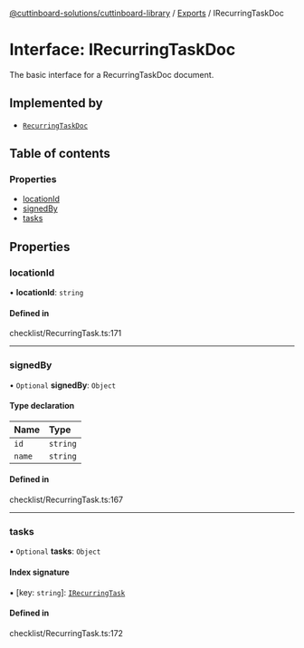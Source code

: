 [@cuttinboard-solutions/cuttinboard-library](../README.md) / [Exports](../modules.md) / IRecurringTaskDoc

# Interface: IRecurringTaskDoc

The basic interface for a RecurringTaskDoc document.

## Implemented by

- [`RecurringTaskDoc`](../classes/RecurringTaskDoc.md)

## Table of contents

### Properties

- [locationId](IRecurringTaskDoc.md#locationid)
- [signedBy](IRecurringTaskDoc.md#signedby)
- [tasks](IRecurringTaskDoc.md#tasks)

## Properties

### locationId

• **locationId**: `string`

#### Defined in

checklist/RecurringTask.ts:171

___

### signedBy

• `Optional` **signedBy**: `Object`

#### Type declaration

| Name | Type |
| :------ | :------ |
| `id` | `string` |
| `name` | `string` |

#### Defined in

checklist/RecurringTask.ts:167

___

### tasks

• `Optional` **tasks**: `Object`

#### Index signature

▪ [key: `string`]: [`IRecurringTask`](IRecurringTask.md)

#### Defined in

checklist/RecurringTask.ts:172
